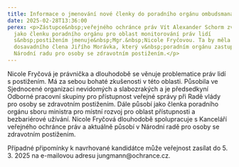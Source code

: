 ```yaml
---
title: Informace o jmenování nové členky do poradního orgánu ombudsmana
date: 2025-02-28T13:36:00
perex: <p>Zástupce&nbsp;veřejného ochránce práv Vít Alexander Schorm zvažuje, že
  jako členku poradního orgánu pro oblast monitorování práv lidí
  s&nbsp;postižením jmenuje&nbsp;Mgr.&nbsp;Nicole Fryčovou. Ta by měla nahradit
  dosavadního člena Jiřího Morávka, který v&nbsp;poradním orgánu zastupoval
  Národní radu pro osoby se zdravotním postižením.</p>
---
```

<p>Nicole Fryčová je právnička a dlouhodobě se věnuje problematice práv lidí s&nbsp;postižením. Má za sebou bohaté zkušenosti v&nbsp;této oblasti. Působila ve Sjednocené organizaci nevidomých a slabozrakých a je předsedkyní Odborné pracovní skupiny pro přístupnost veřejné správy při Radě vlády pro osoby se zdravotním postižením. Dále působí jako členka poradního orgánu sboru ministra pro místní rozvoj pro oblast přístupnosti a bezbariérové užívání. Nicole Fryčová dlouhodobě spolupracuje s&nbsp;Kanceláří veřejného ochránce práv a aktuálně působí v&nbsp;Národní radě pro osoby se zdravotním postižením.</p>
<p>Případné připomínky k&nbsp;navrhované kandidátce může veřejnost zasílat do 5. 3. 2025 na e-mailovou adresu jungmann@ochrance.cz.</p>

